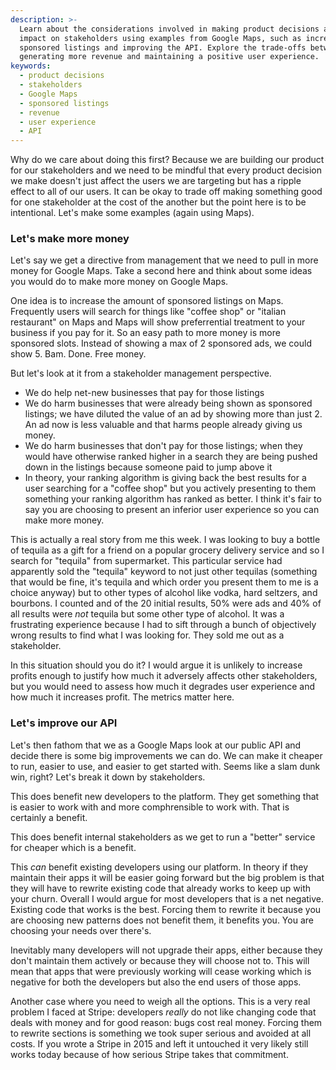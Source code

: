 ```yaml
---
description: >-
  Learn about the considerations involved in making product decisions and their
  impact on stakeholders using examples from Google Maps, such as increasing
  sponsored listings and improving the API. Explore the trade-offs between
  generating more revenue and maintaining a positive user experience.
keywords:
  - product decisions
  - stakeholders
  - Google Maps
  - sponsored listings
  - revenue
  - user experience
  - API
---
```

Why do we care about doing this first? Because we are building our product for our stakeholders and we need to be mindful that every product decision we make doesn't just affect the users we are targeting but has a ripple effect to all of our users. It can be okay to trade off making something good for one stakeholder at the cost of the another but the point here is to be intentional. Let's make some examples (again using Maps).

### Let's make more money

Let's say we get a directive from management that we need to pull in more money for Google Maps. Take a second here and think about some ideas you would do to make more money on Google Maps.

One idea is to increase the amount of sponsored listings on Maps. Frequently users will search for things like "coffee shop" or "italian restaurant" on Maps and Maps will show preferrential treatment to your business if you pay for it. So an easy path to more money is more sponsored slots. Instead of showing a max of 2 sponsored ads, we could show 5. Bam. Done. Free money.

But let's look at it from a stakeholder management perspective.

- We do help net-new businesses that pay for those listings
- We do harm businesses that were already being shown as sponsored listings; we have diluted the value of an ad by showing more than just 2. An ad now is less valuable and that harms people already giving us money.
- We do harm businesses that don't pay for those listings; when they would have otherwise ranked higher in a search they are being pushed down in the listings because someone paid to jump above it
- In theory, your ranking algorithm is giving back the best results for a user searching for a "coffee shop" but you actively presenting to them something your ranking algorithm has ranked as better. I think it's fair to say you are choosing to present an inferior user experience so you can make more money.

This is actually a real story from me this week. I was looking to buy a bottle of tequila as a gift for a friend on a popular grocery delivery service and so I search for "tequila" from supermarket. This particular service had apparently sold the "tequila" keyword to not just other tequilas (something that would be fine, it's tequila and which order you present them to me is a choice anyway) but to other types of alcohol like vodka, hard seltzers, and bourbons. I counted and of the 20 initial results, 50% were ads and 40% of all results were _not_ tequila but some other type of alcohol. It was a frustrating experience because I had to sift through a bunch of objectively wrong results to find what I was looking for. They sold me out as a stakeholder.

In this situation should you do it? I would argue it is unlikely to increase profits enough to justify how much it adversely affects other stakeholders, but you would need to assess how much it degrades user experience and how much it increases profit. The metrics matter here.

### Let's improve our API

Let's then fathom that we as a Google Maps look at our public API and decide there is some big improvements we can do. We can make it cheaper to run, easier to use, and easier to get started with. Seems like a slam dunk win, right? Let's break it down by stakeholders.

This does benefit new developers to the platform. They get something that is easier to work with and more comphrensible to work with. That is certainly a benefit.

This does benefit internal stakeholders as we get to run a "better" service for cheaper which is a benefit.

This _can_ benefit existing developers using our platform. In theory if they maintain their apps it will be easier going forward but the big problem is that they will have to rewrite existing code that already works to keep up with your churn. Overall I would argue for most developers that is a net negative. Existing code that works is the best. Forcing them to rewrite it because you are choosing new patterns does not benefit them, it benefits you. You are choosing your needs over there's.

Inevitably many developers will not upgrade their apps, either because they don't maintain them actively or because they will choose not to. This will mean that apps that were previously working will cease working which is negative for both the developers but also the end users of those apps.

Another case where you need to weigh all the options. This is a very real problem I faced at Stripe: developers _really_ do not like changing code that deals with money and for good reason: bugs cost real money. Forcing them to rewrite sections is something we took super serious and avoided at all costs. If you wrote a Stripe in 2015 and left it untouched it very likely still works today because of how serious Stripe takes that commitment.

